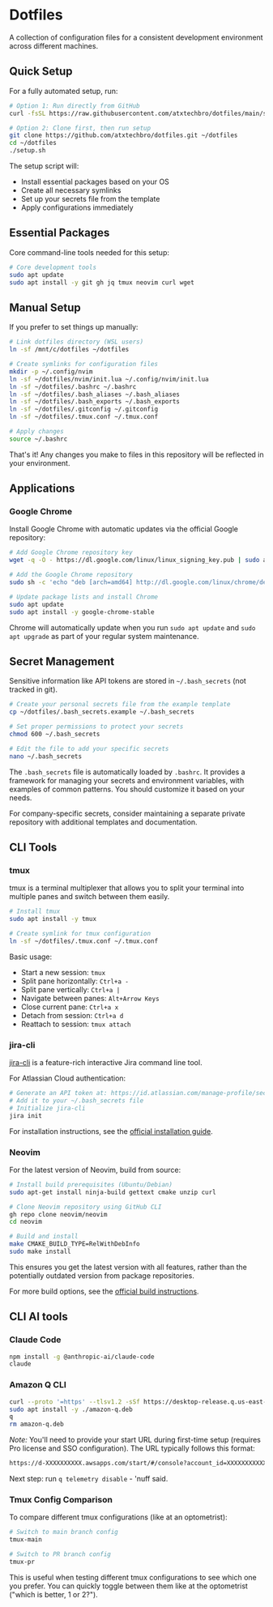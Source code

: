 # Dotfiles

A collection of configuration files for a consistent development environment across different machines.

## Quick Setup

For a fully automated setup, run:

```bash
# Option 1: Run directly from GitHub
curl -fsSL https://raw.githubusercontent.com/atxtechbro/dotfiles/main/setup.sh | bash

# Option 2: Clone first, then run setup
git clone https://github.com/atxtechbro/dotfiles.git ~/dotfiles
cd ~/dotfiles
./setup.sh
```

The setup script will:
- Install essential packages based on your OS
- Create all necessary symlinks
- Set up your secrets file from the template
- Apply configurations immediately

## Essential Packages

Core command-line tools needed for this setup:

```bash
# Core development tools
sudo apt update
sudo apt install -y git gh jq tmux neovim curl wget
```

## Manual Setup

If you prefer to set things up manually:

```bash
# Link dotfiles directory (WSL users)
ln -sf /mnt/c/dotfiles ~/dotfiles

# Create symlinks for configuration files
mkdir -p ~/.config/nvim
ln -sf ~/dotfiles/nvim/init.lua ~/.config/nvim/init.lua
ln -sf ~/dotfiles/.bashrc ~/.bashrc
ln -sf ~/dotfiles/.bash_aliases ~/.bash_aliases
ln -sf ~/dotfiles/.bash_exports ~/.bash_exports
ln -sf ~/dotfiles/.gitconfig ~/.gitconfig
ln -sf ~/dotfiles/.tmux.conf ~/.tmux.conf

# Apply changes
source ~/.bashrc
```

That's it! Any changes you make to files in this repository will be reflected in your environment.

## Applications

### Google Chrome

Install Google Chrome with automatic updates via the official Google repository:

```bash
# Add Google Chrome repository key
wget -q -O - https://dl.google.com/linux/linux_signing_key.pub | sudo apt-key add -

# Add the Google Chrome repository
sudo sh -c 'echo "deb [arch=amd64] http://dl.google.com/linux/chrome/deb/ stable main" > /etc/apt/sources.list.d/google-chrome.list'

# Update package lists and install Chrome
sudo apt update
sudo apt install -y google-chrome-stable
```

Chrome will automatically update when you run `sudo apt update` and `sudo apt upgrade` as part of your regular system maintenance.

## Secret Management

Sensitive information like API tokens are stored in `~/.bash_secrets` (not tracked in git).

```bash
# Create your personal secrets file from the example template
cp ~/dotfiles/.bash_secrets.example ~/.bash_secrets

# Set proper permissions to protect your secrets
chmod 600 ~/.bash_secrets

# Edit the file to add your specific secrets
nano ~/.bash_secrets
```

The `.bash_secrets` file is automatically loaded by `.bashrc`. It provides a framework for managing your secrets and environment variables, with examples of common patterns. You should customize it based on your needs.

For company-specific secrets, consider maintaining a separate private repository with additional templates and documentation.

## CLI Tools

### tmux

tmux is a terminal multiplexer that allows you to split your terminal into multiple panes and switch between them easily.

```bash
# Install tmux
sudo apt install -y tmux

# Create symlink for tmux configuration
ln -sf ~/dotfiles/.tmux.conf ~/.tmux.conf
```

Basic usage:
- Start a new session: `tmux`
- Split pane horizontally: `Ctrl+a -`
- Split pane vertically: `Ctrl+a |`
- Navigate between panes: `Alt+Arrow Keys`
- Close current pane: `Ctrl+a x`
- Detach from session: `Ctrl+a d`
- Reattach to session: `tmux attach`

### jira-cli

[jira-cli](https://github.com/ankitpokhrel/jira-cli) is a feature-rich interactive Jira command line tool.

For Atlassian Cloud authentication:
```bash
# Generate an API token at: https://id.atlassian.com/manage-profile/security/api-tokens
# Add it to your ~/.bash_secrets file
# Initialize jira-cli
jira init
```

For installation instructions, see the [official installation guide](https://github.com/ankitpokhrel/jira-cli/wiki/Installation).

### Neovim

For the latest version of Neovim, build from source:

```bash
# Install build prerequisites (Ubuntu/Debian)
sudo apt-get install ninja-build gettext cmake unzip curl

# Clone Neovim repository using GitHub CLI
gh repo clone neovim/neovim
cd neovim

# Build and install
make CMAKE_BUILD_TYPE=RelWithDebInfo
sudo make install
```

This ensures you get the latest version with all features, rather than the potentially outdated version from package repositories.

For more build options, see the [official build instructions](https://github.com/neovim/neovim/blob/master/BUILD.md).

## CLI AI tools

### Claude Code
```bash
npm install -g @anthropic-ai/claude-code
claude
```

### Amazon Q CLI
```bash
curl --proto '=https' --tlsv1.2 -sSf https://desktop-release.q.us-east-1.amazonaws.com/latest/amazon-q.deb -o amazon-q.deb
sudo apt install -y ./amazon-q.deb
q
rm amazon-q.deb
```

*Note:* You'll need to provide your start URL during first-time setup (requires Pro license and SSO configuration).
The URL typically follows this format:
```bash
https://d-XXXXXXXXXX.awsapps.com/start/#/console?account_id=XXXXXXXXXXXX&role_name=YOUR_ROLE_NAME
```

Next step: run `q telemetry disable` - 'nuff said.

### Tmux Config Comparison

To compare different tmux configurations (like at an optometrist):

```bash
# Switch to main branch config
tmux-main

# Switch to PR branch config
tmux-pr
```

This is useful when testing different tmux configurations to see which one you prefer. You can quickly toggle between them like at the optometrist ("which is better, 1 or 2?").
